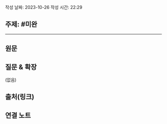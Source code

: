 
작성 날짜: 2023-10-26
작성 시간: 22:29

## 주제: #미완

----
## 원문


## 질문 & 확장

(없음)

## 출처(링크)


## 연결 노트










